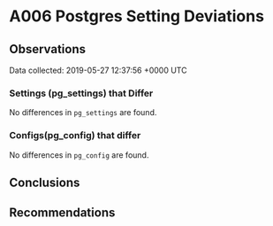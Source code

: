 # A006 Postgres Setting Deviations #

## Observations ##
Data collected: 2019-05-27 12:37:56 +0000 UTC  

### Settings (pg_settings) that Differ ###

No differences in `pg_settings` are found.

### Configs(pg_config) that differ ###

No differences in `pg_config` are found.



## Conclusions ##


## Recommendations ##

